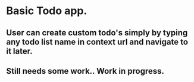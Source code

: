 # Basic Todo app.
## User can create custom todo's simply by typing any todo list name in context url and navigate to it later.
## Still needs some work.. Work in progress.

